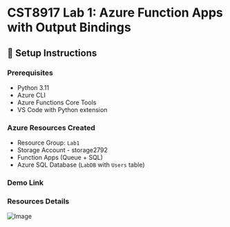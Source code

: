 # CST8917 Lab 1: Azure Function Apps with Output Bindings

## 🔧 Setup Instructions

### Prerequisites
- Python 3.11
- Azure CLI
- Azure Functions Core Tools
- VS Code with Python extension

### Azure Resources Created
- Resource Group: `Lab1`
- Storage Account - storage2792
- Function Apps (Queue + SQL)
- Azure SQL Database (`LabDB` with `Users` table)

### Demo Link 


### Resources Details 
![Image](https://github.com/user-attachments/assets/22f282a4-81ea-491b-92c5-4e89024147de)
